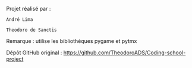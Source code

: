 Projet réalisé par :

	André Lima
	
	Theodoro de Sanctis
	
  
Remarque : utilise les bibliothèques pygame et pytmx

Dépôt GitHub original : https://github.com/TheodoroADS/Coding-school-project
